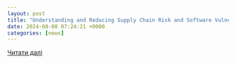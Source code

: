 ```yaml
---
layout: post
title: "Understanding and Reducing Supply Chain Risk and Software Vulnerability Risks – Danny Jenkins – BH24 #2 | SC Media"
date: 2024-08-08 07:24:21 +0000
categories: [news]
---
```


[Читати далі](https://www.scmagazine.com/podcast-segment/13156-understanding-and-reducing-supply-chain-risk-and-software-vulnerability-risks-danny-jenkins-bh24-2)
